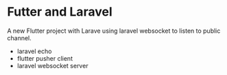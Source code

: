# Futter and Laravel

A new Flutter project with Larave using laravel websocket to listen to public channel.

- laravel echo
- flutter pusher client
- laravel websocket server
